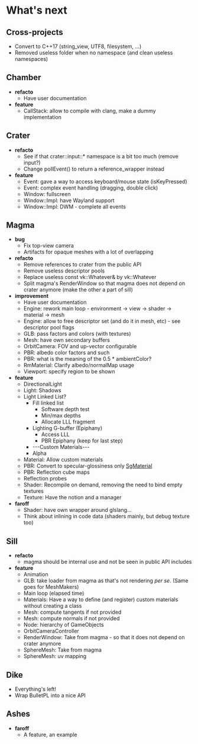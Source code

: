 # What's next

## Cross-projects

- Convert to C++17 (string_view, UTF8, filesystem, ...)
- Removed useless folder when no namespace (and clean useless namespaces)

## Chamber

- **refacto**
    - Have user documentation
- **feature**
    - CallStack: allow to compile with clang, make a dummy implementation

## Crater

- **refacto**
    - See if that crater::input::* namespace is a bit too much (remove input?)
    - Change pollEvent() to return a reference_wrapper instead 
- **feature**
    - Event: gave a way to access keyboard/mouse state (isKeyPressed)
    - Event: complex event handling (dragging, double click)
    - Window: fullscreen
    - Window::Impl: have Wayland support
    - Window::Impl: DWM - complete all events

## Magma

- **bug**
    - Fix top-view camera
    - Artifacts for opaque meshes with a lot of overlapping
- **refacto**
    - Remove references to crater from the public API
    - Remove useless descriptor pools
    - Replace useless const vk::Whatever& by vk::Whatever
    - Split magma's RenderWindow so that magma does not depend on crater anymore (make the other a part of sill)
- **improvement** 
    - Have user documentation
    - Engine: rework main loop - environment -> view -> shader -> material -> mesh
    - Engine: allow to free descriptor set (and do it in mesh, etc) - see descriptor pool flags
    - GLB: pass factors and colors (with textures)
    - Mesh: have own secondary buffers
    - OrbitCamera: FOV and up-vector configurable
    - PBR: albedo color factors and such
    - PBR: what is the meaning of the 0.5 * ambientColor?
    - RmMaterial: Clarify albedo/normalMap usage
    - Viewport: specify region to be shown
- **feature**
    - DirectionalLight
    - Light: Shadows
    - Light Linked List?
        - Fill linked list
            - Software depth test
            - Min/max depths
            - Allocate LLL fragment
        - Lighting G-buffer (Epiphany)
            - Access LLL
            - PBR Epiphany (keep for last step)
        - ---Custom Materials---
        - Alpha
    - Material: Allow custom materials
    - PBR: Convert to specular-glossiness only [SgMaterial](https://github.com/KhronosGroup/glTF/tree/master/extensions/Khronos/KHR_materials_pbrSpecularGlossiness)
    - PBR: Reflection cube maps
    - Reflection probes
    - Shader: Recompile on demand, removing the need to bind empty textures
    - Texture: Have the notion and a manager
- **faroff**
    - Shader: have own wrapper around glslang...
    - Think about inlining in code data (shaders mainly, but debug texture too)

## Sill

- **refacto**
    - magma should be internal use and not be seen in public API includes
- **feature**
    - Animation
    - GLB: take loader from magma as that's not rendering *per se*. (Same goes for MeshMakers)
    - Main loop (elapsed time)
    - Materials: Have a way to define (and register) custom materials without creating a class
    - Mesh: compute tangents if not provided
    - Mesh: compute normals if not provided
    - Node: hierarchy of GameObjects
    - OrbitCameraController
    - RenderWindow: Take from magma - so that it does not depend on crater anymore
    - SphereMesh: Take from magma 
    - SphereMesh: uv mapping

## Dike

- Everything's left!
- Wrap BulletPL into a nice API

## Ashes

- **faroff**
    - A feature, an example
